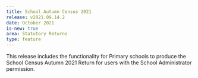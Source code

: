 ```yaml
---
title: School Autumn Census 2021
release: v2021.09.14.2
date: October 2021
is-new: true
area: Statutory Returns
type: feature
---
```


This release includes the functionality for Primary schools to produce the School Census Autumn 2021 Return for users with the School Administrator permission.
